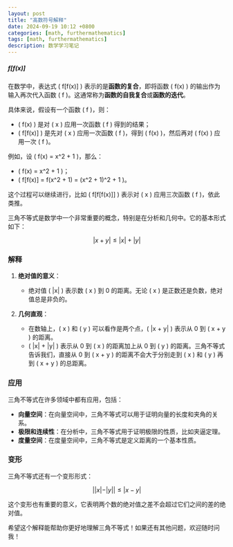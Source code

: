 ```yaml
---
layout: post
title: "高数符号解释"
date: 2024-09-19 10:12 +0800
categories: [math, furthermathematics]
tags: [math, furthermathematics]
description: 数学学习笔记
---
```




##### f[f(x)]

在数学中，表达式 \( f[f(x)] \) 表示的是**函数的复合**，即将函数 \( f(x) \) 的输出作为输入再次代入函数 \( f \)。这通常称为**函数的自我复合**或**函数的迭代**。

具体来说，假设有一个函数 \( f \)，则：
- \( f(x) \) 是对 \( x \) 应用一次函数 \( f \) 得到的结果；
- \( f[f(x)] \) 是先对 \( x \) 应用一次函数 \( f \)，得到 \( f(x) \)，然后再对 \( f(x) \) 应用一次 \( f \)。

例如，设 \( f(x) = x^2 + 1 \)，那么：
- \( f(x) = x^2 + 1 \)；
- \( f[f(x)] = f(x^2 + 1) = (x^2 + 1)^2 + 1 \)。

这个过程可以继续进行，比如 \( f[f[f(x)]] \) 表示对 \( x \) 应用三次函数 \( f \)，依此类推。



三角不等式是数学中一个非常重要的概念，特别是在分析和几何中。它的基本形式如下：

$$
|x + y| \leq |x| + |y|
$$

### 解释

1. **绝对值的意义**：
   - 绝对值 \( |x| \) 表示数 \( x \) 到 0 的距离。无论 \( x \) 是正数还是负数，绝对值总是非负的。

2. **几何直观**：
   - 在数轴上，\( x \) 和 \( y \) 可以看作是两个点，\( |x + y| \) 表示从 0 到 \( x + y \) 的距离。
   - \( |x| + |y| \) 表示从 0 到 \( x \) 的距离加上从 0 到 \( y \) 的距离。三角不等式告诉我们，直接从 0 到 \( x + y \) 的距离不会大于分别走到 \( x \) 和 \( y \) 再到 \( x + y \) 的总距离。

### 应用

三角不等式在许多领域中都有应用，包括：

- **向量空间**：在向量空间中，三角不等式可以用于证明向量的长度和夹角的关系。
- **极限和连续性**：在分析中，三角不等式用于证明极限的性质，比如夹逼定理。
- **度量空间**：在度量空间中，三角不等式是定义距离的一个基本性质。

### 变形

三角不等式还有一个变形形式：

$$
||x| - |y|| \leq |x - y|
$$

这个变形也有重要的意义，它表明两个数的绝对值之差不会超过它们之间的差的绝对值。

希望这个解释能帮助你更好地理解三角不等式！如果还有其他问题，欢迎随时问我！


